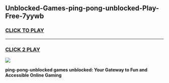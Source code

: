 
## Unblocked-Games-ping-pong-unblocked-Play-Free-7yywb
<h3>
<a href="https://premium76.site?title=ping-pong-unblocked&ref=10A">CLICK TO PLAY</a></h3>
<hr>

<h3>
<a href="https://premium76.site?title=ping-pong-unblocked&ref=10A">CLICK 2 PLAY</a>
  
</h3>

<a href="https://premium76.site?title=ping-pong-unblocked&ref=10A"><img src="https://clearcache.store/games.png"></a>


**ping-pong-unblocked games unblocked: Your Gateway to Fun and Accessible Online Gaming**
